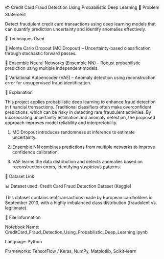 💳 Credit Card Fraud Detection Using Probabilistic Deep Learning
🧠 Problem Statement

Detect fraudulent credit card transactions using deep learning models that can quantify prediction uncertainty and identify anomalies effectively.

🧩 Techniques Used

🔹 Monte Carlo Dropout (MC Dropout) – Uncertainty-based classification through stochastic forward passes.

🔹 Ensemble Neural Networks (Ensemble NN) – Robust probabilistic prediction using multiple independent models.

🔹 Variational Autoencoder (VAE) – Anomaly detection using reconstruction error for unsupervised fraud identification.

📘 Explanation

This project applies probabilistic deep learning to enhance fraud detection in financial transactions. Traditional classifiers often make overconfident predictions, which can be risky in detecting rare fraudulent activities.
By incorporating uncertainty estimation and anomaly detection, the proposed approach improves model reliability and interpretability.

1. MC Dropout introduces randomness at inference to estimate uncertainty.

2. Ensemble NN combines predictions from multiple networks to improve confidence calibration.

3. VAE learns the data distribution and detects anomalies based on reconstruction errors, identifying suspicious patterns.

📂 Dataset Link

📊 Dataset used: Credit Card Fraud Detection Dataset (Kaggle)

This dataset contains real transactions made by European cardholders in September 2013, with a highly imbalanced class distribution (fraudulent vs. legitimate).

🧾 File Information

Notebook Name: CreditCard_Fraud_Detection_Using_Probabilistic_Deep_Learning.ipynb

Language: Python

Frameworks: TensorFlow / Keras, NumPy, Matplotlib, Scikit-learn
